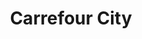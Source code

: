 ---
title: "Carrefour City"
url: /caen/carrefour-city-boulevard-andre-detolle/
shop: supermarché
---
